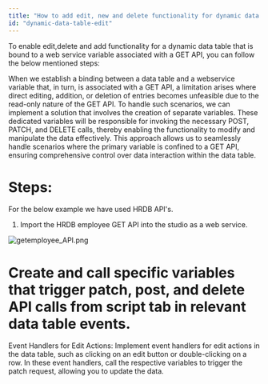 ```yaml
---
title: "How to add edit, new and delete functionality for dynamic data table"
id: "dynamic-data-table-edit"
---
```


To enable edit,delete and add functionality for a dynamic data table that is bound to a web service variable associated with a GET API, you can follow the below mentioned steps:

 When we establish a binding between a data table and a webservice variable that, in turn, is associated with a GET API, a limitation arises where direct editing, addition, or deletion of entries becomes unfeasible due to the read-only nature of the GET API. To handle such scenarios, we can implement a solution that involves the creation of separate variables. These dedicated variables will be responsible for invoking the necessary POST, PATCH, and DELETE calls, thereby enabling the functionality to modify and manipulate the data effectively. This approach allows us to seamlessly handle scenarios where the primary variable is confined to a GET API, ensuring comprehensive control over data interaction within the data table.

# Steps:
   
   For the below example we have used HRDB API's.

1. Import the HRDB employee GET API into the studio as a web service.

![getemployee_API.png](/learn/assets/getemployee_API.png)

# Create and call specific variables that trigger patch, post, and delete API calls from script tab in relevant data table events.

Event Handlers for Edit Actions: Implement event handlers for edit actions in the data table, such as clicking on an edit button or double-clicking on a row. In these event handlers, call the respective variables to trigger the patch request, allowing you to update the data.